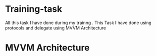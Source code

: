 # Training-task
All this task I have done during my trainng . This Task I have done using protocols and delegate using MVVM Architecture
# MVVM Architecture

